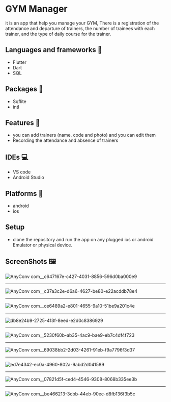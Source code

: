 # GYM Manager

it is an app that help you manage your GYM, There is a registration of the attendance and departure of trainers, the number of trainees with each trainer, and the type of daily course for the trainer.

## Languages and frameworks 📑
* Flutter 
* Dart
* SQL

## Packages 🔎
* Sqflite
* intl

## Features 🥇
* you can add trainers (name, code and photo) and you can edit them
* Recording the attendance and absence of trainers 
## IDEs 💻
* VS code
* Android Studio
## Platforms 📱
* android 
* ios
## Setup
* clone the repository and run the app on any plugged ios or android Emulator or physical device.
## ScreenShots 🖼️
![AnyConv com__c647167e-c427-4031-8856-596d0ba000e9](https://user-images.githubusercontent.com/38363762/115417948-5a5e7300-a1f9-11eb-9774-8802f42f8da0.jpg)

-----------------------------------------------------------------------------------------------------------------------------------------------------------------------------------


![AnyConv com__c37a3c2e-d6a6-4627-be80-e22acddb78e4](https://user-images.githubusercontent.com/38363762/115417982-634f4480-a1f9-11eb-9d69-dbeb40eab1a8.jpg)

-----------------------------------------------------------------------------------------------------------------------------------------------------------------------------------

![AnyConv com__ce6489a2-e801-4655-9a10-51be9a201c4e](https://user-images.githubusercontent.com/38363762/115418334-b45f3880-a1f9-11eb-82a0-ab64eeeca82e.jpg)


-----------------------------------------------------------------------------------------------------------------------------------------------------------------------------------

![db8e24b9-2725-413f-8eed-e2d0c8386929](https://user-images.githubusercontent.com/38363762/115418422-c3de8180-a1f9-11eb-8ec4-868f367d6337.jpeg)



-----------------------------------------------------------------------------------------------------------------------------------------------------------------------------------

![AnyConv com__5230f60b-ab35-4ac9-bae9-eb7c4df4f723](https://user-images.githubusercontent.com/38363762/115418735-02743c00-a1fa-11eb-82d6-e5ea9ebd50b8.jpg)


-----------------------------------------------------------------------------------------------------------------------------------------------------------------------------------

![AnyConv com__69038bb2-2d03-4261-91eb-f9a7796f3d37](https://user-images.githubusercontent.com/38363762/115418760-0902b380-a1fa-11eb-87d8-5b81e0fdb0f3.jpg)


-----------------------------------------------------------------------------------------------------------------------------------------------------------------------------------

![ed7e4342-ec0a-4960-802a-9abd2d041589](https://user-images.githubusercontent.com/38363762/115418801-0f912b00-a1fa-11eb-8dc6-a0cd15493ebc.jpeg)


-----------------------------------------------------------------------------------------------------------------------------------------------------------------------------------

![AnyConv com__07821d5f-ced4-4546-9308-8068b335ee3b](https://user-images.githubusercontent.com/38363762/115418865-233c9180-a1fa-11eb-8a02-9f2e4fb0fb19.jpg)


-----------------------------------------------------------------------------------------------------------------------------------------------------------------------------------

![AnyConv com__be466213-3cbb-44eb-90ec-d8fb136f3b5c](https://user-images.githubusercontent.com/38363762/115418891-29cb0900-a1fa-11eb-942a-d50efa8d3f50.jpg)





